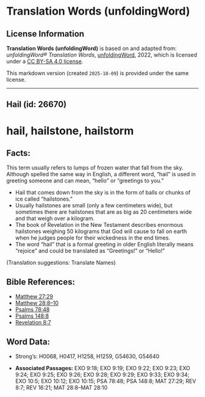 # Translation Words (unfoldingWord)

## License Information

**Translation Words (unfoldingWord)** is based on and adapted from: _unfoldingWord® Translation Words_, [unfoldingWord](https://unfoldingword.org/utw), 2022, which is licensed under a [CC BY-SA 4.0 license](https://creativecommons.org/licenses/by-sa/4.0/legalcode.en).

This markdown version (created `2025-10-09`) is provided under the same license.



--------------------------------

## Hail (id: 26670)

hail, hailstone, hailstorm
==========================

Facts:
------

This term usually refers to lumps of frozen water that fall from the sky. Although spelled the same way in English, a different word, “hail” is used in greeting someone and can mean, “hello” or “greetings to you.”

* Hail that comes down from the sky is in the form of balls or chunks of ice called “hailstones.”
* Usually hailstones are small (only a few centimeters wide), but sometimes there are hailstones that are as big as 20 centimeters wide and that weigh over a kilogram.
* The book of Revelation in the New Testament describes enormous hailstones weighing 50 kilograms that God will cause to fall on earth when he judges people for their wickedness in the end times.
* The word “hail” that is a formal greeting in older English literally means “rejoice” and could be translated as “Greetings!” or “Hello!”

(Translation suggestions: Translate Names)

Bible References:
-----------------

* [Matthew 27:29](https://ref.ly/Matt27:29)
* [Matthew 28:8–10](https://ref.ly/Matt28:8-Matt28:10)
* [Psalms 78:48](https://ref.ly/Ps78:48)
* [Psalms 148:8](https://ref.ly/Ps148:8)
* [Revelation 8:7](https://ref.ly/Rev8:7)

Word Data:
----------

* Strong’s: H0068, H0417, H1258, H1259, G54630, G54640

* **Associated Passages:** EXO 9:18; EXO 9:19; EXO 9:22; EXO 9:23; EXO 9:24; EXO 9:25; EXO 9:26; EXO 9:28; EXO 9:29; EXO 9:33; EXO 9:34; EXO 10:5; EXO 10:12; EXO 10:15; PSA 78:48; PSA 148:8; MAT 27:29; REV 8:7; REV 16:21; MAT 28:8–MAT 28:10


